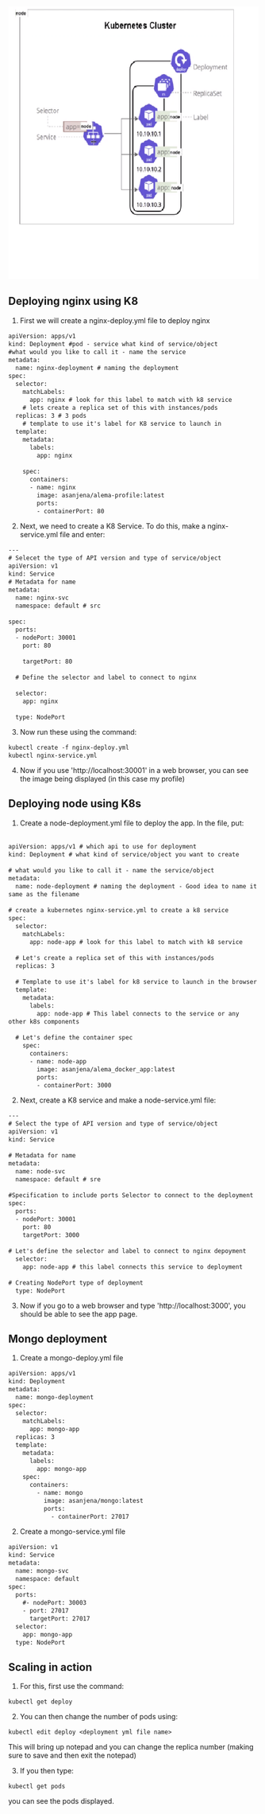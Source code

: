 

![Alt text](<Images/Cluster diagram.png>)



## Deploying nginx using K8


1. First we will create a nginx-deploy.yml file to deploy nginx

```
apiVersion: apps/v1
kind: Deployment #pod - service what kind of service/object
#what would you like to call it - name the service 
metadata:
  name: nginx-deployment # naming the deployment
spec:
  selector:
    matchLabels:
      app: nginx # look for this label to match with k8 service
    # lets create a replica set of this with instances/pods
  replicas: 3 # 3 pods
    # template to use it's label for K8 service to launch in
  template:
    metadata:
      labels:
        app: nginx

    spec:
      containers:
      - name: nginx
        image: asanjena/alema-profile:latest
        ports:
        - containerPort: 80

```


2. Next, we need to create a K8 Service. To do this, make a nginx-service.yml file and enter:

```
---
# Selecet the type of API version and type of service/object
apiVersion: v1
kind: Service
# Metadata for name
metadata:
  name: nginx-svc
  namespace: default # src

spec:
  ports:
  - nodePort: 30001
    port: 80

    targetPort: 80

  # Define the selector and label to connect to nginx

  selector:
    app: nginx

  type: NodePort
  ```

  3. Now run these using the command:

  ```
  kubectl create -f nginx-deploy.yml
  kubectl nginx-service.yml
  ```

  4. Now if you use 'http://localhost:30001' in a web browser, you can see the image being displayed (in this case my profile)






  ## Deploying node using K8s


  1. Create a node-deployment.yml file to deploy the app. In the file, put:

```
  
apiVersion: apps/v1 # which api to use for deployment
kind: Deployment # what kind of service/object you want to create

# what would you like to call it - name the service/object
metadata:
  name: node-deployment # naming the deployment - Good idea to name it same as the filename

# create a kubernetes nginx-service.yml to create a k8 service
spec:
  selector:
    matchLabels:
      app: node-app # look for this label to match with k8 service

  # Let's create a replica set of this with instances/pods
  replicas: 3

  # Template to use it's label for k8 service to launch in the browser
  template:
    metadata:
      labels:
        app: node-app # This label connects to the service or any other k8s components

  # Let's define the container spec
    spec:
      containers:
      - name: node-app
        image: asanjena/alema_docker_app:latest
        ports:
        - containerPort: 3000

```

2. Next, create a K8 service and make a node-service.yml file:

```
---
# Select the type of API version and type of service/object
apiVersion: v1
kind: Service

# Metadata for name
metadata:
  name: node-svc
  namespace: default # sre

#Specification to include ports Selector to connect to the deployment
spec:
  ports:
  - nodePort: 30001
    port: 80
    targetPort: 3000

# Let's define the selector and label to connect to nginx depoyment
  selector:
    app: node-app # this label connects this service to deployment

# Creating NodePort type of deployment
  type: NodePort

```
3. Now if you go to a web browser and type 'http://localhost:3000', you should be able to see the app page. 




## Mongo deployment

1. Create a mongo-deploy.yml file

```
apiVersion: apps/v1
kind: Deployment
metadata:
  name: mongo-deployment
spec:
  selector:
    matchLabels:
      app: mongo-app
  replicas: 3
  template:
    metadata:
      labels:
        app: mongo-app
    spec:
      containers:
        - name: mongo
          image: asanjena/mongo:latest
          ports:
            - containerPort: 27017
```


2. Create a mongo-service.yml file

```
apiVersion: v1
kind: Service
metadata:
  name: mongo-svc
  namespace: default
spec:
  ports:
    #- nodePort: 30003
    - port: 27017
      targetPort: 27017
  selector:
    app: mongo-app
  type: NodePort
```


















## Scaling in action

1. For this, first use the command:

```
kubectl get deploy
```

2. You can then change the number of pods using:

```
kubectl edit deploy <deployment yml file name>
```

This will bring up notepad and you can change the replica number (making sure to save and then exit the notepad)

3. If you then type:

```
kubectl get pods
```

you can see the pods displayed. 